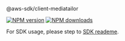 @aws-sdk/client-mediatailor

[![NPM version](https://img.shields.io/npm/v/@aws-sdk/client-mediatailor/preview.svg)](https://www.npmjs.com/package/@aws-sdk/client-mediatailor)
[![NPM downloads](https://img.shields.io/npm/dm/@aws-sdk/client-mediatailor.svg)](https://www.npmjs.com/package/@aws-sdk/client-mediatailor)

For SDK usage, please step to [SDK reademe](https://github.com/aws/aws-sdk-js-v3).
